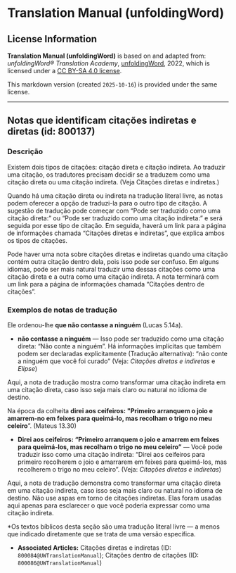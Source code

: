 # Translation Manual (unfoldingWord)

## License Information

**Translation Manual (unfoldingWord)** is based on and adapted from: _unfoldingWord® Translation Academy_, [unfoldingWord](https://unfoldingword.org/utw), 2022, which is licensed under a [CC BY-SA 4.0 license](https://creativecommons.org/licenses/by-sa/4.0/legalcode.en).

This markdown version (created `2025-10-16`) is provided under the same license.



--------------------------------

## Notas que identificam citações indiretas e diretas (id: 800137)

### Descrição

Existem dois tipos de citações: citação direta e citação indireta. Ao traduzir uma citação, os tradutores precisam decidir se a traduzem como uma citação direta ou uma citação indireta. (Veja Citações diretas e indiretas.)

Quando há uma citação direta ou indireta na tradução literal livre, as notas podem oferecer a opção de traduzi\-la para o outro tipo de citação. A sugestão de tradução pode começar com “Pode ser traduzido como uma citação direta:” ou “Pode ser traduzido como uma citação indireta:” e será seguida por esse tipo de citação. Em seguida, haverá um link para a página de informações chamada “Citações diretas e indiretas”, que explica ambos os tipos de citações.

Pode haver uma nota sobre citações diretas e indiretas quando uma citação contém outra citação dentro dela, pois isso pode ser confuso. Em alguns idiomas, pode ser mais natural traduzir uma dessas citações como uma citação direta e a outra como uma citação indireta. A nota terminará com um link para a página de informações chamada “Citações dentro de citações”.

### Exemplos de notas de tradução

Ele ordenou\-lhe **que não contasse a ninguém** (Lucas 5\.14a).

* **não contasse a ninguém** — Isso pode ser traduzido como uma citação direta: “Não conte a ninguém”. Há informações implícitas que também podem ser declaradas explicitamente (Tradução alternativa): “não conte a ninguém que você foi curado” (Veja: *Citações diretas e indiretas* e *Elipse*)

Aqui, a nota de tradução mostra como transformar uma citação indireta em uma citação direta, caso isso seja mais claro ou natural no idioma de destino.

Na época da colheita **direi aos ceifeiros: "Primeiro arranquem o joio e amarrem\-no em feixes para queimá\-lo, mas recolham o trigo no meu celeiro**”. (Mateus 13\.30\)

* **Direi aos ceifeiros: “Primeiro arranquem o joio e amarrem em feixes para queimá\-los, mas recolham o trigo no meu celeiro”** — Você pode traduzir isso como uma citação indireta: “Direi aos ceifeiros para primeiro recolherem o joio e amarrarem em feixes para queimá\-los, mas recolherem o trigo no meu celeiro”. (Veja: *Citações diretas e indiretas*)

Aqui, a nota de tradução demonstra como transformar uma citação direta em uma citação indireta, caso isso seja mais claro ou natural no idioma de destino. Não use aspas em torno de citações indiretas. Elas foram usadas aqui apenas para esclarecer o que você poderia expressar como uma citação indireta.

\*Os textos bíblicos desta seção são uma tradução literal livre — a menos que indicado diretamente que se trata de uma versão específica.

* **Associated Articles:** Citações diretas e indiretas (ID: `800084@UWTranslationManual`); Citações dentro de citações (ID: `800086@UWTranslationManual`)

